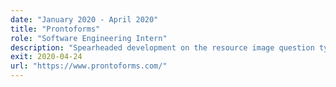 ```yaml
---
date: "January 2020 - April 2020"
title: "Prontoforms"
role: "Software Engineering Intern"
description: "Spearheaded development on the resource image question type, allowing for users to upload and synchronize images across hundreds of devices."
exit: 2020-04-24
url: "https://www.prontoforms.com/"
---
```

